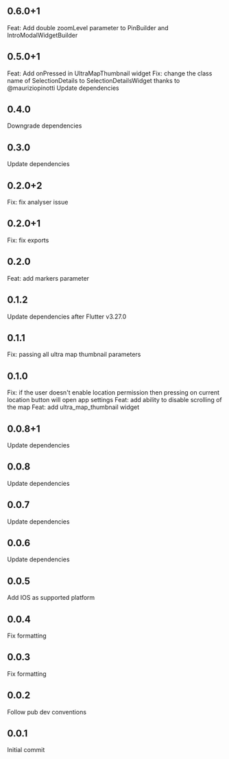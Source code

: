 ## 0.6.0+1
Feat: Add double zoomLevel parameter to PinBuilder and IntroModalWidgetBuilder

## 0.5.0+1
Feat: Add onPressed in UltraMapThumbnail widget
Fix: change the class name of SelectionDetails to SelectionDetailsWidget thanks to @mauriziopinotti
Update dependencies

## 0.4.0
Downgrade dependencies

## 0.3.0
Update dependencies

## 0.2.0+2
Fix: fix analyser issue

## 0.2.0+1
Fix: fix exports

## 0.2.0
Feat: add markers parameter

## 0.1.2
Update dependencies after Flutter v3.27.0

## 0.1.1
Fix: passing all ultra map thumbnail parameters 

## 0.1.0
Fix: if the user doesn't enable location permission then pressing on current location button will open app settings
Feat: add ability to disable scrolling of the map
Feat: add ultra_map_thumbnail widget

## 0.0.8+1

Update dependencies
## 0.0.8

Update dependencies
## 0.0.7

Update dependencies
## 0.0.6

Update dependencies

## 0.0.5

Add IOS as supported platform

## 0.0.4

Fix formatting

## 0.0.3

Fix formatting

## 0.0.2

Follow pub dev conventions


## 0.0.1

Initial commit 
